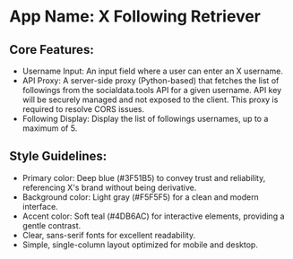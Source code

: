 # **App Name**: X Following Retriever

## Core Features:

- Username Input: An input field where a user can enter an X username.
- API Proxy: A server-side proxy (Python-based) that fetches the list of followings from the socialdata.tools API for a given username. API key will be securely managed and not exposed to the client. This proxy is required to resolve CORS issues.
- Following Display: Display the list of followings usernames, up to a maximum of 5.

## Style Guidelines:

- Primary color: Deep blue (#3F51B5) to convey trust and reliability, referencing X's brand without being derivative.
- Background color: Light gray (#F5F5F5) for a clean and modern interface.
- Accent color: Soft teal (#4DB6AC) for interactive elements, providing a gentle contrast.
- Clear, sans-serif fonts for excellent readability.
- Simple, single-column layout optimized for mobile and desktop.